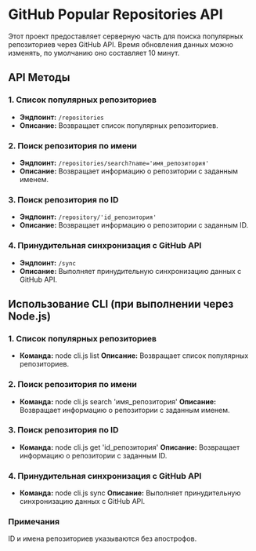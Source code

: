 # GitHub Popular Repositories API

Этот проект предоставляет серверную часть для поиска популярных репозиториев через GitHub API. Время обновления данных можно изменять, по умолчанию оно составляет 10 минут.

## API Методы

### 1. Список популярных репозиториев

- **Эндпоинт:** `/repositories`
- **Описание:** Возвращает список популярных репозиториев.

### 2. Поиск репозитория по имени

- **Эндпоинт:** `/repositories/search?name='имя_репозитория'`
- **Описание:** Возвращает информацию о репозитории с заданным именем.

### 3. Поиск репозитория по ID

- **Эндпоинт:** `/repository/'id_репозитория'`
- **Описание:** Возвращает информацию о репозитории с заданным ID.

### 4. Принудительная синхронизация с GitHub API

- **Эндпоинт:** `/sync`
- **Описание:** Выполняет принудительную синхронизацию данных с GitHub API.

## Использование CLI (при выполнении через Node.js)

### 1. Список популярных репозиториев

- **Команда:**
  node cli.js list
  **Описание:** Возвращает список популярных репозиториев.

### 2. Поиск репозитория по имени

- **Команда:**
  node cli.js search 'имя_репозитория'
  **Описание:** Возвращает информацию о репозитории с заданным именем.

### 3. Поиск репозитория по ID

- **Команда:**
  node cli.js get 'id_репозитория'
  **Описание:** Возвращает информацию о репозитории с заданным ID.

### 4. Принудительная синхронизация с GitHub API

- **Команда:**
  node cli.js sync
  **Описание:** Выполняет принудительную синхронизацию данных с GitHub API.

### Примечания

ID и имена репозиториев указываются без апострофов.
